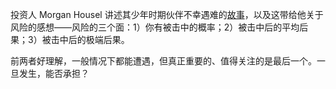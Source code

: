 投资人 Morgan Housel 讲述其少年时期伙伴不幸遇难的[故事](https://collabfund.com/blog/the-three-sides-of-risk/)，以及这带给他关于风险的感想——风险的三个面：1）你有被击中的概率；2）被击中后的平均后果；3）被击中后的极端后果。

前两者好理解，一般情况下都能遭遇，但真正重要的、值得关注的是最后一个。一旦发生，能否承担？